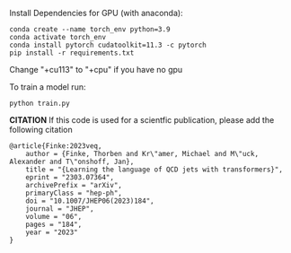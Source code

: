 Install Dependencies for GPU (with anaconda):
```
conda create --name torch_env python=3.9
conda activate torch_env
conda install pytorch cudatoolkit=11.3 -c pytorch
pip install -r requirements.txt
```
Change "+cu113" to "+cpu" if you have no gpu


To train a model run:
```
python train.py
```


**CITATION**
If this code is used for a scientfic publication, please add the following citation
```
@article{Finke:2023veq,
    author = {Finke, Thorben and Kr\"amer, Michael and M\"uck, Alexander and T\"onshoff, Jan},
    title = "{Learning the language of QCD jets with transformers}",
    eprint = "2303.07364",
    archivePrefix = "arXiv",
    primaryClass = "hep-ph",
    doi = "10.1007/JHEP06(2023)184",
    journal = "JHEP",
    volume = "06",
    pages = "184",
    year = "2023"
}
```
